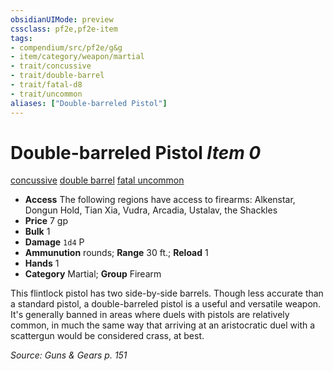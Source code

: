 ```yaml
---
obsidianUIMode: preview
cssclass: pf2e,pf2e-item
tags:
- compendium/src/pf2e/g&g
- item/category/weapon/martial
- trait/concussive
- trait/double-barrel
- trait/fatal-d8
- trait/uncommon
aliases: ["Double-barreled Pistol"]
---
```

# Double-barreled Pistol *Item 0*  
[concussive](rules/traits/concussive-g-g.md "Concussive Weapon Trait")  [double barrel](rules/traits/double-barrel-g-g.md "Double Barrel Weapon Trait")  [fatal <d8>](rules/traits/fatal-d8.md "Fatal Weapon Trait")  [uncommon](rules/traits/uncommon.md "Uncommon Rarity Trait")  

- **Access** The following regions have access to firearms: Alkenstar, Dongun Hold, Tian Xia, Vudra, Arcadia, Ustalav, the Shackles
- **Price** 7 gp
- **Bulk** 1
- **Damage** `1d4` P
- **Ammunution** rounds; **Range** 30 ft.; **Reload** 1
- **Hands** 1
- **Category** Martial; **Group** Firearm 

This flintlock pistol has two side-by-side barrels. Though less accurate than a standard pistol, a double-barreled pistol is a useful and versatile weapon. It's generally banned in areas where duels with pistols are relatively common, in much the same way that arriving at an aristocratic duel with a scattergun would be considered crass, at best.

*Source: Guns & Gears p. 151*